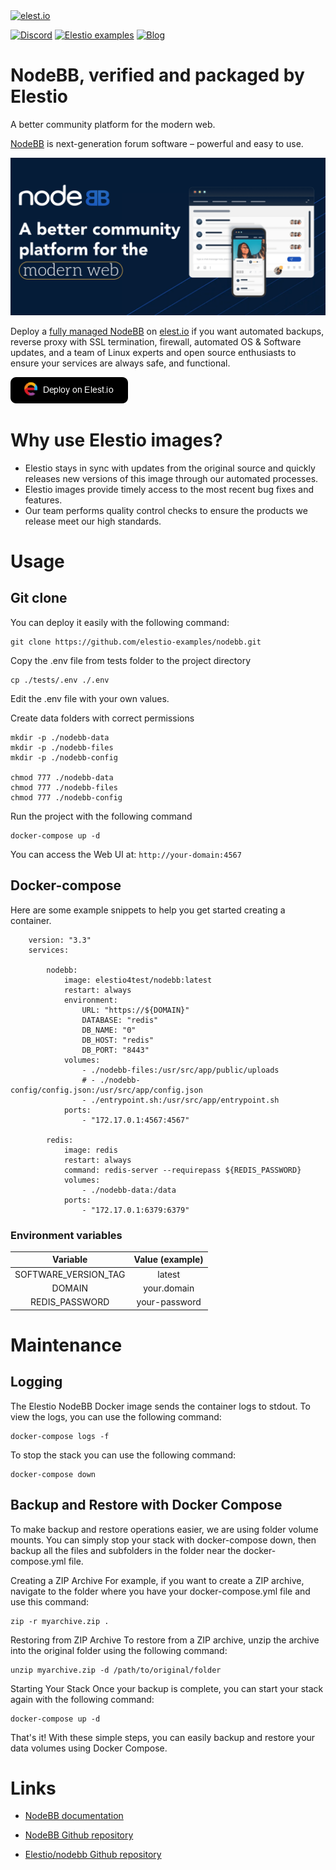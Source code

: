 <a href="https://elest.io">
  <img src="https://elest.io/images/elestio.svg" alt="elest.io" width="150" height="75">
</a>

[![Discord](https://img.shields.io/static/v1.svg?logo=discord&color=f78A38&labelColor=083468&logoColor=ffffff&style=for-the-badge&label=Discord&message=community)](https://discord.gg/4T4JGaMYrD "Get instant assistance and engage in live discussions with both the community and team through our chat feature.")
[![Elestio examples](https://img.shields.io/static/v1.svg?logo=github&color=f78A38&labelColor=083468&logoColor=ffffff&style=for-the-badge&label=github&message=open%20source)](https://github.com/elestio-examples "Access the source code for all our repositories by viewing them.")
[![Blog](https://img.shields.io/static/v1.svg?color=f78A38&labelColor=083468&logoColor=ffffff&style=for-the-badge&label=elest.io&message=Blog)](https://blog.elest.io "Latest news about elestio, open source software, and DevOps techniques.")

# NodeBB, verified and packaged by Elestio

A better community platform for the modern web.

[NodeBB](https://nodebb.org/) is next-generation forum software – powerful and easy to use.

<img src="https://github.com/elestio-examples/nodebb/raw/main/nodebb.png" alt="nodebb" width="800">

Deploy a <a target="_blank" href="https://elest.io/open-source/nodebb">fully managed NodeBB</a> on <a target="_blank" href="https://elest.io/">elest.io</a> if you want automated backups, reverse proxy with SSL termination, firewall, automated OS & Software updates, and a team of Linux experts and open source enthusiasts to ensure your services are always safe, and functional.

[![deploy](https://github.com/elestio-examples/nodebb/raw/main/deploy-on-elestio.png)](https://dash.elest.io/deploy?source=cicd&social=dockerCompose&url=https://github.com/elestio-examples/nodebb)

# Why use Elestio images?

- Elestio stays in sync with updates from the original source and quickly releases new versions of this image through our automated processes.
- Elestio images provide timely access to the most recent bug fixes and features.
- Our team performs quality control checks to ensure the products we release meet our high standards.

# Usage

## Git clone

You can deploy it easily with the following command:

    git clone https://github.com/elestio-examples/nodebb.git

Copy the .env file from tests folder to the project directory

    cp ./tests/.env ./.env

Edit the .env file with your own values.

Create data folders with correct permissions

    mkdir -p ./nodebb-data
    mkdir -p ./nodebb-files
    mkdir -p ./nodebb-config

    chmod 777 ./nodebb-data
    chmod 777 ./nodebb-files
    chmod 777 ./nodebb-config

Run the project with the following command

    docker-compose up -d

You can access the Web UI at: `http://your-domain:4567`

## Docker-compose

Here are some example snippets to help you get started creating a container.

        version: "3.3"
        services:

            nodebb:
                image: elestio4test/nodebb:latest
                restart: always
                environment:
                    URL: "https://${DOMAIN}"
                    DATABASE: "redis"
                    DB_NAME: "0"
                    DB_HOST: "redis"
                    DB_PORT: "8443"
                volumes:
                    - ./nodebb-files:/usr/src/app/public/uploads
                    # - ./nodebb-config/config.json:/usr/src/app/config.json
                    - ./entrypoint.sh:/usr/src/app/entrypoint.sh
                ports:
                    - "172.17.0.1:4567:4567"

            redis:
                image: redis
                restart: always
                command: redis-server --requirepass ${REDIS_PASSWORD}
                volumes:
                    - ./nodebb-data:/data
                ports:
                    - "172.17.0.1:6379:6379"

### Environment variables

|       Variable       | Value (example) |
| :------------------: | :-------------: |
| SOFTWARE_VERSION_TAG |     latest      |
|        DOMAIN        |   your.domain   |
|    REDIS_PASSWORD    |  your-password  |

# Maintenance

## Logging

The Elestio NodeBB Docker image sends the container logs to stdout. To view the logs, you can use the following command:

    docker-compose logs -f

To stop the stack you can use the following command:

    docker-compose down

## Backup and Restore with Docker Compose

To make backup and restore operations easier, we are using folder volume mounts. You can simply stop your stack with docker-compose down, then backup all the files and subfolders in the folder near the docker-compose.yml file.

Creating a ZIP Archive
For example, if you want to create a ZIP archive, navigate to the folder where you have your docker-compose.yml file and use this command:

    zip -r myarchive.zip .

Restoring from ZIP Archive
To restore from a ZIP archive, unzip the archive into the original folder using the following command:

    unzip myarchive.zip -d /path/to/original/folder

Starting Your Stack
Once your backup is complete, you can start your stack again with the following command:

    docker-compose up -d

That's it! With these simple steps, you can easily backup and restore your data volumes using Docker Compose.

# Links

- <a target="_blank" href="https://docs.nodebb.org/">NodeBB documentation</a>

- <a target="_blank" href="https://github.com/NodeBB/NodeBB">NodeBB Github repository</a>

- <a target="_blank" href="https://github.com/elestio-examples/nodebb">Elestio/nodebb Github repository</a>
